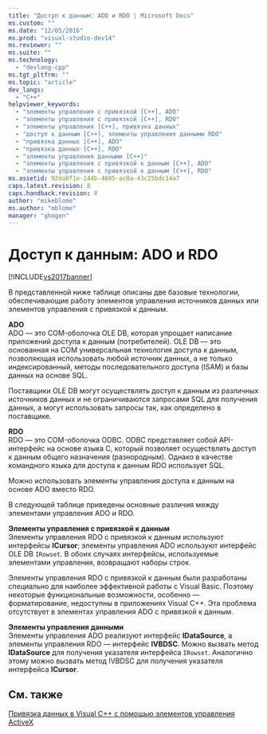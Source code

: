 ```yaml
---
title: "Доступ к данным: ADO и RDO | Microsoft Docs"
ms.custom: ""
ms.date: "12/05/2016"
ms.prod: "visual-studio-dev14"
ms.reviewer: ""
ms.suite: ""
ms.technology: 
  - "devlang-cpp"
ms.tgt_pltfrm: ""
ms.topic: "article"
dev_langs: 
  - "C++"
helpviewer_keywords: 
  - "элементы управления с привязкой [C++], ADO"
  - "элементы управления с привязкой [C++], RDO"
  - "элементы управления [C++], привязка данных"
  - "доступ к данным [C++], элементы управления данными RDO"
  - "привязка данных [C++], ADO"
  - "привязка данных [C++], RDO"
  - "элементы управления данными [C++]"
  - "элементы управления с привязкой к данным [C++], ADO"
  - "элементы управления с привязкой к данным [C++], RDO"
ms.assetid: 92da8f1e-144b-4605-ac0a-43c25bdc14a7
caps.latest.revision: 8
caps.handback.revision: 8
author: "mikeblome"
ms.author: "mblome"
manager: "ghogen"
---
```

# Доступ к данным: ADO и RDO
[!INCLUDE[vs2017banner](../../assembler/inline/includes/vs2017banner.md)]

В представленной ниже таблице описаны две базовые технологии, обеспечивающие работу элементов управления источников данных или элементов управления с привязкой к данным.  
  
 **ADO**  
 ADO — это COM\-оболочка OLE DB, которая упрощает написание приложений доступа к данным \(потребителей\).  OLE DB — это основанная на COM универсальная технология доступа к данным, позволяющая использовать любой источник данных, а не только индексированный, методы последовательного доступа \(ISAM\) и базы данных на основе SQL.  
  
 Поставщики OLE DB могут осуществлять доступ к данным из различных источников данных и не ограничиваются запросами SQL для получения данных, а могут использовать запросы так, как определено в поставщике.  
  
 **RDO**  
 RDO — это COM\-оболочка ODBC.  ODBC представляет собой API\-интерфейс на основе языка C, который позволяет осуществлять доступ к данным общего назначения \(разнородным\).  Однако в качестве командного языка для доступа к данным RDO использует SQL.  
  
 Можно использовать элементы управления доступа к данным на основе ADO вместо RDO.  
  
 В следующей таблице приведены основные различия между элементами управления ADO и RDO.  
  
 **Элементы управления с привязкой к данным**  
 Элементы управления RDO с привязкой к данным используют интерфейсы **ICursor**; элементы управления ADO используют интерфейс OLE DB `IRowset`.  В обоих случаях интерфейсы, используемые элементами управления, возвращают наборы строк.  
  
 Элементы управления RDO с привязкой к данным были разработаны специально для наиболее эффективной работы с Visual Basic.  Поэтому некоторые функциональные возможности, особенно — форматирование, недоступны в приложениях Visual C\+\+.  Эта проблема отсутствует в элементах управления ADO с привязкой к данным.  
  
 **Элементы управления данными**  
 Элементы управления ADO реализуют интерфейс **IDataSource**, а элементы управления RDO — интерфейс **IVBDSC**.  Можно вызвать метод **IDataSource** для получения указателя интерфейса `IRowset`.  Аналогично этому можно вызвать метод IVBDSC для получения указателя интерфейса **ICursor**.  
  
## См. также  
 [Привязка данных в Visual C\+\+ с помощью элементов управления ActiveX](../../data/ado-rdo/databinding-with-activex-controls-in-visual-cpp.md)